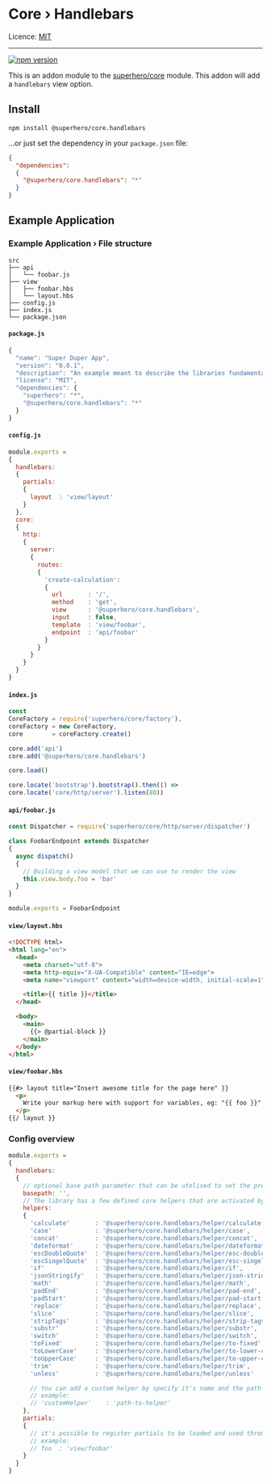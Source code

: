 # Core › Handlebars

Licence: [MIT](https://opensource.org/licenses/MIT)

---

[![npm version](https://badge.fury.io/js/%40superhero%2Fcore.handlebars.svg)](https://badge.fury.io/js/%40superhero%2Fcore.handlebars)

This is an addon module to the [superhero/core](https://github.com/superhero/js.core) module. This addon will add a `handlebars` view option.

## Install

`npm install @superhero/core.handlebars`

...or just set the dependency in your `package.json` file:

```json
{
  "dependencies":
  {
    "@superhero/core.handlebars": "*"
  }
}
```

## Example Application

### Example Application › File structure

```
src
├── api
│   └── foobar.js
├── view
│   ├── foobar.hbs
│   └── layout.hbs
├── config.js
├── index.js
└── package.json
```

#### `package.js`

```js
{
  "name": "Super Duper App",
  "version": "0.0.1",
  "description": "An example meant to describe the libraries fundamentals",
  "license": "MIT",
  "dependencies": {
    "superhero": "*",
    "@superhero/core.handlebars": "*"
  }
}

```

#### `config.js`

```js
module.exports =
{
  handlebars:
  {
    partials:
    {
      layout  : 'view/layout'
    }
  },
  core:
  {
    http:
    {
      server:
      {
        routes:
        {
          'create-calculation':
          {
            url       : '/',
            method    : 'get',
            view      : '@superhero/core.handlebars',
            input     : false,
            template  : 'view/foobar',
            endpoint  : 'api/foobar'
          }
        }
      }
    }
  }
}
```

#### `index.js`

```js
const
CoreFactory = require('superhero/core/factory'),
coreFactory = new CoreFactory,
core        = coreFactory.create()

core.add('api')
core.add('@superhero/core.handlebars')

core.load()

core.locate('bootstrap').bootstrap().then(() =>
core.locate('core/http/server').listen(80))
```

#### `api/foobar.js`

```js
const Dispatcher = require('superhero/core/http/server/dispatcher')

class FoobarEndpoint extends Dispatcher
{
  async dispatch()
  {
    // Building a view model that we can use to render the view
    this.view.body.foo = 'bar'
  }
}

module.exports = FoobarEndpoint
```

#### `view/layout.hbs`

```html
<!DOCTYPE html>
<html lang="en">
  <head>
    <meta charset="utf-8">
    <meta http-equiv="X-UA-Compatible" content="IE=edge">
    <meta name="viewport" content="width=device-width, initial-scale=1">

    <title>{{ title }}</title>
  </head>

  <body>
    <main>
      {{> @partial-block }}
    </main>
  </body>
</html>
```

#### `view/foobar.hbs`

```html
{{#> layout title="Insert awesome title for the page here" }}
  <p>
    Write your markup here with support for variables, eg: "{{ foo }}"
  </p>
{{/ layout }}
```

### Config overview

```js
module.exports =
{
  handlebars:
  {
    // optional base path parameter that can be utelised to set the prefixed directory path for all view templates
    basepath: '',
    // The library has a few defined core helpers that are activated by default, but can be deactivated with a falsy flag
    helpers:
    {
      'calculate'       : '@superhero/core.handlebars/helper/calculate',
      'case'            : '@superhero/core.handlebars/helper/case',
      'concat'          : '@superhero/core.handlebars/helper/concat',
      'dateformat'      : '@superhero/core.handlebars/helper/dateformat',
      'escDoubleQuote'  : '@superhero/core.handlebars/helper/esc-double-quote',
      'escSingelQuote'  : '@superhero/core.handlebars/helper/esc-singel-quote',
      'if'              : '@superhero/core.handlebars/helper/if',
      'jsonStringify'   : '@superhero/core.handlebars/helper/json-stringify',
      'math'            : '@superhero/core.handlebars/helper/math',
      'padEnd'          : '@superhero/core.handlebars/helper/pad-end',
      'padStart'        : '@superhero/core.handlebars/helper/pad-start',
      'replace'         : '@superhero/core.handlebars/helper/replace',
      'slice'           : '@superhero/core.handlebars/helper/slice',
      'stripTags'       : '@superhero/core.handlebars/helper/strip-tags',
      'substr'          : '@superhero/core.handlebars/helper/substr',
      'switch'          : '@superhero/core.handlebars/helper/switch',
      'toFixed'         : '@superhero/core.handlebars/helper/to-fixed',
      'toLowerCase'     : '@superhero/core.handlebars/helper/to-lower-case',
      'toUpperCase'     : '@superhero/core.handlebars/helper/to-upper-case',
      'trim'            : '@superhero/core.handlebars/helper/trim',
      'unless'          : '@superhero/core.handlebars/helper/unless'

      // You can add a custom helper by specify it's name and the path to the service that returns a helper function through the method: "create"
      // example:
      // 'customHelper'    : 'path-to-helper'
    },
    partials:
    {
      // it's possible to register partials to be loaded and used through-out the application
      // example:
      // foo  : 'view/foobar'
    }
  }
}
```
